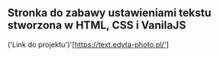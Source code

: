 ## Stronka do zabawy ustawieniami tekstu stworzona w HTML, CSS i VanilaJS
('Link do projektu')'[https://text.edyta-photo.pl/']

